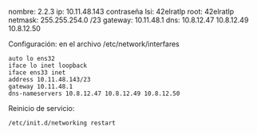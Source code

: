 nombre: 2.2.3
ip: 10.11.48.143
contraseña
	lsi: 42elratlp
	root: 42elratlp
netmask: 255.255.254.0  /23
gateway: 10.11.48.1
dns: 10.8.12.47 10.8.12.49 10.8.12.50

Configuración:
en el archivo /etc/network/interfares
```
auto lo ens32
iface lo inet loopback
iface ens33 inet
address 10.11.48.143/23
gateway 10.11.48.1
dns-nameservers 10.8.12.47 10.8.12.49 10.8.12.50
```
Reinicio de servicio:
```
/etc/init.d/networking restart
```


